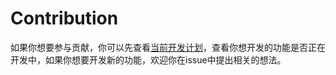 # Contribution

如果你想要参与贡献，你可以先查看[当前开发计划](other/plan.md)，查看你想开发的功能是否正在开发中，如果你想要开发新的功能，欢迎你在issue中提出相关的想法。
